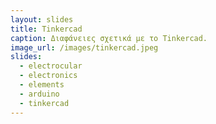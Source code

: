```yaml
---
layout: slides
title: Tinkercad 
caption: Διαφάνειες σχετικά με το Tinkercad. 
image_url: /images/tinkercad.jpeg
slides:
  - electrocular
  - electronics
  - elements
  - arduino
  - tinkercad
---
```

